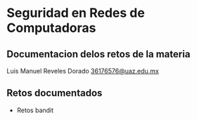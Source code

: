 # Seguridad en Redes de Computadoras
## Documentacion delos retos de la materia

Luis Manuel Reveles Dorado
36176576@uaz.edu.mx

## Retos documentados 
- Retos bandit
